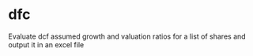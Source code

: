# dfc
Evaluate dcf assumed growth and valuation ratios for a list of shares and output it in an excel file
